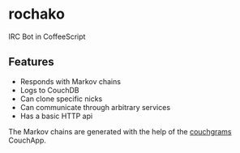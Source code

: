 rochako
=======

IRC Bot in CoffeeScript

Features
--------

- Responds with Markov chains
- Logs to CouchDB
- Can clone specific nicks
- Can communicate through arbitrary services
- Has a basic HTTP api

The Markov chains are generated with the help of the [couchgrams](https://github.com/clehner/couchgrams) CouchApp.

